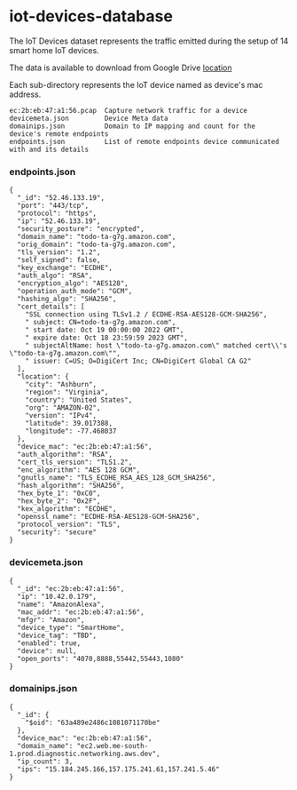 # iot-devices-database

The IoT Devices dataset represents the traffic emitted during the setup of 14 smart home IoT devices.

The data is available to download from Google Drive [location](https://drive.google.com/drive/folders/1h44A_70NIUPESQeik_O9H8BcE6yaBvC7)

Each sub-directory represents the IoT device named as device's mac address. 

```
ec:2b:eb:47:a1:56.pcap  Capture network traffic for a device
devicemeta.json         Device Meta data
domainips.json          Domain to IP mapping and count for the device's remote endpoints
endpoints.json          List of remote endpoints device communicated with and its details

```


### endpoints.json

```
{
  "_id": "52.46.133.19",
  "port": "443/tcp",
  "protocol": "https",
  "ip": "52.46.133.19",
  "security_posture": "encrypted",
  "domain_name": "todo-ta-g7g.amazon.com",
  "orig_domain": "todo-ta-g7g.amazon.com",
  "tls_version": "1.2",
  "self_signed": false,
  "key_exchange": "ECDHE",
  "auth_algo": "RSA",
  "encryption_algo": "AES128",
  "operation_auth_mode": "GCM",
  "hashing_algo": "SHA256",
  "cert_details": [
    "SSL connection using TLSv1.2 / ECDHE-RSA-AES128-GCM-SHA256",
    " subject: CN=todo-ta-g7g.amazon.com",
    " start date: Oct 19 00:00:00 2022 GMT",
    " expire date: Oct 18 23:59:59 2023 GMT",
    " subjectAltName: host \"todo-ta-g7g.amazon.com\" matched cert\\'s \"todo-ta-g7g.amazon.com\"",
    " issuer: C=US; O=DigiCert Inc; CN=DigiCert Global CA G2"
  ],
  "location": {
    "city": "Ashburn",
    "region": "Virginia",
    "country": "United States",
    "org": "AMAZON-02",
    "version": "IPv4",
    "latitude": 39.017388,
    "longitude": -77.468037
  },
  "device_mac": "ec:2b:eb:47:a1:56",
  "auth_algorithm": "RSA",
  "cert_tls_version": "TLS1.2",
  "enc_algorithm": "AES 128 GCM",
  "gnutls_name": "TLS_ECDHE_RSA_AES_128_GCM_SHA256",
  "hash_algorithm": "SHA256",
  "hex_byte_1": "0xC0",
  "hex_byte_2": "0x2F",
  "kex_algorithm": "ECDHE",
  "openssl_name": "ECDHE-RSA-AES128-GCM-SHA256",
  "protocol_version": "TLS",
  "security": "secure"
}
```

### devicemeta.json

```
{
  "_id": "ec:2b:eb:47:a1:56",
  "ip": "10.42.0.179",
  "name": "AmazonAlexa",
  "mac_addr": "ec:2b:eb:47:a1:56",
  "mfgr": "Amazon",
  "device_type": "SmartHome",
  "device_tag": "TBD",
  "enabled": true,
  "device": null,
  "open_ports": "4070,8888,55442,55443,1080"
}
```

### domainips.json

```
{
  "_id": {
    "$oid": "63a489e2486c1081071170be"
  },
  "device_mac": "ec:2b:eb:47:a1:56",
  "domain_name": "ec2.web.me-south-1.prod.diagnostic.networking.aws.dev",
  "ip_count": 3,
  "ips": "15.184.245.166,157.175.241.61,157.241.5.46"
}
```